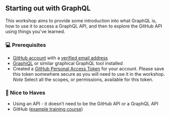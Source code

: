 ## Starting out with GraphQL

This workshop aims to provide some introduction into what GraphQL is, how to use it to access a GraphQL API, and then to explore the GitHub API using things you've learned.

### :computer: Prerequisites

* [GitHub account](https://github.com/join) with a [verified email address](https://help.github.com/en/articles/verifying-your-email-address)
* [GraphiQL](https://electronjs.org/apps/graphiql) or similar graphical GraphQL tool installed
* Created a [GitHub Personal Access Token](https://help.github.com/en/github/authenticating-to-github/creating-a-personal-access-token-for-the-command-line) for your account. Please save this token somewhere secure as you will need to use it in the workshop. *Note* Select all the scopes, or permissions, available for this token.

### :space_invader: Nice to Haves

* Using an API - it doesn’t need to be the GitHub API or a GraphQL API
* GitHub ([example training course](https://lab.github.com/githubtraining/introduction-to-github))
